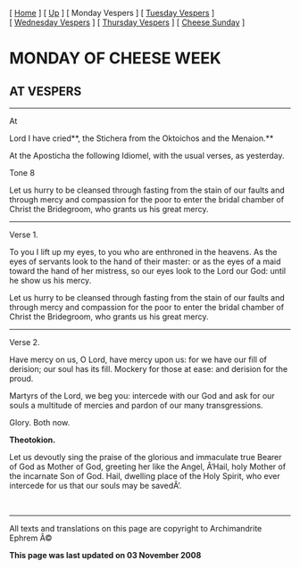 \[ [Home](index.md) \] \[ [Up](cheese_week.md) \] \[ Monday Vespers \] \[ [Tuesday Vespers](CheeseTueVes.md) \] \[ [Wednesday Vespers](CheeseWedVes.md) \] \[ [Thursday Vespers](CheeseThuVes.md) \] \[ [Cheese Sunday](cheese.md) \]

MONDAY OF CHEESE WEEK
=====================

AT VESPERS
----------

****

At

Lord I have cried**, the Stichera from the Oktoichos and the Menaion.**

At the Aposticha the following Idiomel, with the usual verses, as yesterday.

Tone 8

Let us hurry to be cleansed through fasting from the stain of our faults and through mercy and compassion for the poor to enter the bridal chamber of Christ the Bridegroom, who grants us his great mercy.

****

Verse 1.

To you I lift up my eyes, to you who are enthroned in the heavens. As the eyes of servants look to the hand of their master: or as the eyes of a maid toward the hand of her mistress, so our eyes look to the Lord our God: until he show us his mercy.

Let us hurry to be cleansed through fasting from the stain of our faults and through mercy and compassion for the poor to enter the bridal chamber of Christ the Bridegroom, who grants us his great mercy.

****

Verse 2.

Have mercy on us, O Lord, have mercy upon us: for we have our fill of derision; our soul has its fill. Mockery for those at ease: and derision for the proud.

Martyrs of the Lord, we beg you: intercede with our God and ask for our souls a multitude of mercies and pardon of our many transgressions.

Glory. Both now.

**Theotokion.**

Let us devoutly sing the praise of the glorious and immaculate true Bearer of God as Mother of God, greeting her like the Angel, Â‘Hail, holy Mother of the incarnate Son of God. Hail, dwelling place of the Holy Spirit, who ever intercede for us that our souls may be savedÂ’.

 

------------------------------------------------------------------------

All texts and translations on this page are copyright to
Archimandrite Ephrem Â©

**This page was last updated on 03 November 2008**
